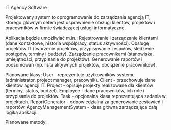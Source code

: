 IT Agency Software

Projektowany system to oprogramowanie do zarządzania agencją IT, którego głównym celem jest usprawnienie obsługi klientów, projektów i pracowników w firmie świadczącej usługi informatyczne.

Aplikacja będzie umożliwiać m.in.:
Rejestrowanie i zarządzanie klientami (dane kontaktowe, historia współpracy, status aktywności).
Obsługę projektów IT (tworzenie projektów, przypisywanie zespołów, śledzenie postępów, terminy i budżety).
Zarządzanie pracownikami (stanowiska, umiejętności, przypisanie do projektów).
Generowanie raportów i podsumowań (np. lista aktywnych projektów, obciążenie pracowników).

Planowane klasy:
User - reprezentuje użytkowników systemu (administrator, project manager, pracownik).
Client - przechowuje dane klientów agencji IT.
Project - opisuje projekty realizowane dla klientów (terminy, status, budżet).
Employee - dane pracowników, ich role i przypisania do projektów.
Task - opcjonalna klasa reprezentująca zadania w projektach.
ReportGenerator - odpowiedzialna za generowanie zestawień i raportów.
AgencyManagementSystem - klasa główna zarządzająca całą logiką aplikacji.

Planowane metody:
